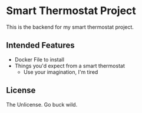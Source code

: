 # Smart Thermostat Project

This is the  backend for my smart thermostat project.

## Intended Features
* Docker File to install
* Things you'd expect from a smart thermostat
    * Use your imagination, I'm tired

## License
The Unlicense. Go buck wild. 